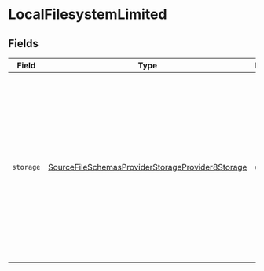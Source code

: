 # LocalFilesystemLimited


## Fields

| Field                                                                                                                                                                            | Type                                                                                                                                                                             | Required                                                                                                                                                                         | Description                                                                                                                                                                      |
| -------------------------------------------------------------------------------------------------------------------------------------------------------------------------------- | -------------------------------------------------------------------------------------------------------------------------------------------------------------------------------- | -------------------------------------------------------------------------------------------------------------------------------------------------------------------------------- | -------------------------------------------------------------------------------------------------------------------------------------------------------------------------------- |
| `storage`                                                                                                                                                                        | [SourceFileSchemasProviderStorageProvider8Storage](../../models/shared/SourceFileSchemasProviderStorageProvider8Storage.md)                                                      | :heavy_check_mark:                                                                                                                                                               | WARNING: Note that the local storage URL available for reading must start with the local mount "/local/" at the moment until we implement more advanced docker mounting options. |